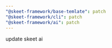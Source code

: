 ```yaml
---
"@skeet-framework/base-temlate": patch
"@skeet-framework/cli": patch
"@skeet-framework/ai": patch
---
```


update skeet ai
